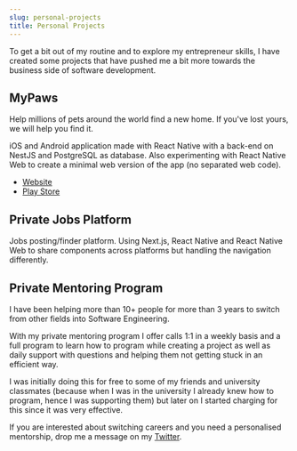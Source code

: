 ```yaml
---
slug: personal-projects
title: Personal Projects
---
```


To get a bit out of my routine and to explore my entrepreneur skills, I have created some projects that have pushed me a bit more towards the business side of software development.

## MyPaws

Help millions of pets around the world find a new home. If you've lost yours, we will help you find it.

iOS and Android application made with React Native with a back-end on NestJS and PostgreSQL as database. Also experimenting with React Native Web to create a minimal web version of the app (no separated web code).

- [Website](https://appmypaws.com/)
- [Play Store](https://play.google.com/store/apps/details?id=com.mypaws)

## Private Jobs Platform

Jobs posting/finder platform. Using Next.js, React Native and React Native Web to share components across platforms but handling the navigation differently.

## Private Mentoring Program

I have been helping more than 10+ people for more than 3 years to switch from other fields into Software Engineering.

With my private mentoring program I offer calls 1:1 in a weekly basis and a full program to learn how to program while creating a project as well as daily support with questions and helping them not getting stuck in an efficient way.

I was initially doing this for free to some of my friends and university classmates (because when I was in the university I already knew how to program, hence I was supporting them) but later on I started charging for this since it was very effective.

If you are interested about switching careers and you need a personalised mentorship, drop me a message on my [Twitter](https://twitter.com/MateoGuzmanA).
